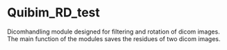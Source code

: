 # Quibim_RD_test
Dicomhandling module designed for filtering and rotation of dicom images. The main function of the modules saves the residues of two dicom images. 
